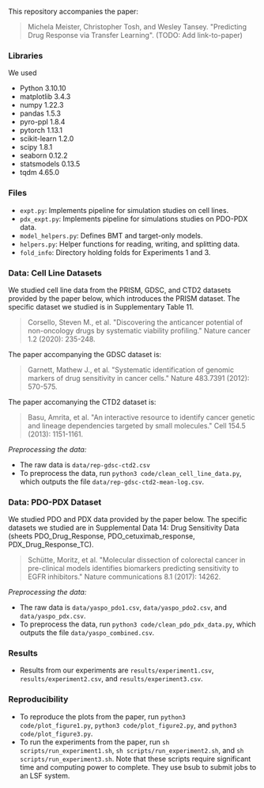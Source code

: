 This repository accompanies the paper:        
> Michela Meister, Christopher Tosh, and Wesley Tansey. "Predicting Drug Response via Transfer Learning". (TODO: Add link-to-paper)

### Libraries  
We used
- Python 3.10.10
- matplotlib 3.4.3
- numpy 1.22.3
- pandas 1.5.3
- pyro-ppl 1.8.4
- pytorch 1.13.1
- scikit-learn 1.2.0
- scipy 1.8.1
- seaborn 0.12.2
- statsmodels 0.13.5
- tqdm 4.65.0
 
### Files    
- ```expt.py```: Implements pipeline for simulation studies on cell lines.
- ```pdx_expt.py```: Implements pipeline for simulations studies on PDO-PDX data.
- ```model_helpers.py```: Defines BMT and target-only models.
- ```helpers.py```: Helper functions for reading, writing, and splitting data.
- ```fold_info```: Directory holding folds for Experiments 1 and 3. 

### Data: Cell Line Datasets     
We studied cell line data from the PRISM, GDSC, and CTD2 datasets provided by the paper below, which introduces the PRISM dataset. The specific dataset we studied is in Supplementary Table 11.
> Corsello, Steven M., et al. "Discovering the anticancer potential of non-oncology drugs by systematic viability profiling." Nature cancer 1.2 (2020): 235-248.
    
The paper accompanying the GDSC dataset is:
> Garnett, Mathew J., et al. "Systematic identification of genomic markers of drug sensitivity in cancer cells." Nature 483.7391 (2012): 570-575.

The paper accomanying the CTD2 dataset is:
> Basu, Amrita, et al. "An interactive resource to identify cancer genetic and lineage dependencies targeted by small molecules." Cell 154.5 (2013): 1151-1161.

*Preprocessing the data:*
- The raw data is ```data/rep-gdsc-ctd2.csv```
- To preprocess the data, run ```python3 code/clean_cell_line_data.py```, which outputs the file ```data/rep-gdsc-ctd2-mean-log.csv```.
    
### Data: PDO-PDX Dataset    
We studied PDO and PDX data provided by the paper below. The specific datasets we studied are in Supplemental Data 14: Drug Sensitivity Data (sheets PDO_Drug_Response, PDO_cetuximab_response, PDX_Drug_Response_TC).
> Schütte, Moritz, et al. "Molecular dissection of colorectal cancer in pre-clinical models identifies biomarkers predicting sensitivity to EGFR inhibitors." Nature communications 8.1 (2017): 14262.

*Preprocessing the data:*
- The raw data is ```data/yaspo_pdo1.csv```, ```data/yaspo_pdo2.csv```, and ```data/yaspo_pdx.csv```.
- To preprocess the data, run ```python3 code/clean_pdo_pdx_data.py```, which outputs the file ```data/yaspo_combined.csv```.

### Results    
- Results from our experiments are ```results/experiment1.csv```, ```results/experiment2.csv```, and ```results/experiment3.csv```.

### Reproducibility    
- To reproduce the plots from the paper, run ```python3 code/plot_figure1.py```, ```python3 code/plot_figure2.py```, and ```python3 code/plot_figure3.py```.
- To run the experiments from the paper, run ```sh scripts/run_experiment1.sh```, ```sh scripts/run_experiment2.sh```, and ```sh scripts/run_experiment3.sh```. Note that these scripts require significant time and computing power to complete. They use bsub to submit jobs to an LSF system.

